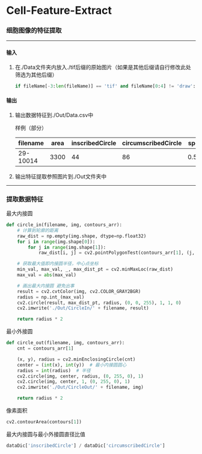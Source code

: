 # Cell-Feature-Extract

### 细胞图像的特征提取

---

#### 输入

1. 在./Data文件夹内放入./tif后缀的原始图片（如果是其他后缀请自行修改此处筛选为其他后缀）
   
   ```python
   if fileName[-3:len(fileName)] == 'tif' and fileName[0:4] != 'draw':  # 筛选需要处理的图片
   ```

#### 输出

1. 输出数据特征到./Out/Data.csv中
   
   样例（部分）
   
   | filename | area | inscribedCircle | circumscribedCircle | specificValue |
   | -------- | ---- | --------------- | ------------------- | ------------- |
   | 29-10014 | 3300 | 44              | 86                  | 0.511627907   |

2. 输出特征提取参照图片到./Out文件夹中

---

### 提取数据特征

最大内接圆

```python
def circle_in(filename, img, contours_arr):
    # 计算到轮廓的距离
    raw_dist = np.empty(img.shape, dtype=np.float32)
    for i in range(img.shape[0]):
        for j in range(img.shape[1]):
            raw_dist[i, j] = cv2.pointPolygonTest(contours_arr[1], (j, i), True)

    # 获取最大值即内接圆半径，中心点坐标
    min_val, max_val, _, max_dist_pt = cv2.minMaxLoc(raw_dist)
    max_val = abs(max_val)

    # 画出最大内接圆 避免出事
    result = cv2.cvtColor(img, cv2.COLOR_GRAY2BGR)
    radius = np.int_(max_val)
    cv2.circle(result, max_dist_pt, radius, (0, 0, 255), 1, 1, 0)
    cv2.imwrite('./Out/CircleIn/' + filename, result)

    return radius * 2
```

最小外接圆

```python
def circle_out(filename, img, contours_arr):
    cnt = contours_arr[1]

    (x, y), radius = cv2.minEnclosingCircle(cnt)
    center = (int(x), int(y))  # 最小内接圆圆心
    radius = int(radius)  # 半径
    cv2.circle(img, center, radius, (0, 255, 0), 1)
    cv2.circle(img, center, 1, (0, 255, 0), 1)
    cv2.imwrite('./Out/CircleOut/' + filename, img)

    return radius * 2
```

像素面积

```python
cv2.contourArea(contours[1])
```

最大内接圆与最小外接圆直径比值

```python
dataDic['inscribedCircle'] / dataDic['circumscribedCircle']
```
